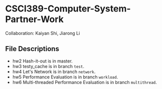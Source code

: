 # CSCI389-Computer-System-Partner-Work
Collaboration: Kaiyan Shi, Jiarong Li

## File Descriptions
+ hw2 Hash-it-out is in master.
+ hw3 testy_cache is in branch `test`.
+ hw4 Let's Network is in branch `network`.
+ hw5 Performance Evaluation is in branch `workload`.
+ hw6 Multi-threaded Performance Evaluation is in branch `multithread`.
